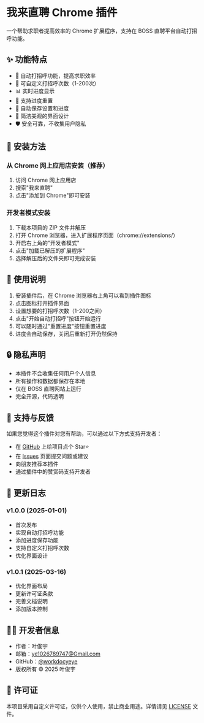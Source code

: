 # 我来直聘 Chrome 插件

一个帮助求职者提高效率的 Chrome 扩展程序，支持在 BOSS 直聘平台自动打招呼功能。

## ✨ 功能特点

- 🚀 自动打招呼功能，提高求职效率
- 🎯 可自定义打招呼次数（1-200次）
- 📊 实时进度显示
- 🔄 支持进度重置
- 💾 自动保存设置和进度
- 🎨 简洁美观的界面设计
- 🛡️ 安全可靠，不收集用户隐私

## 🔧 安装方法

### 从 Chrome 网上应用店安装（推荐）
1. 访问 Chrome 网上应用店
2. 搜索"我来直聘"
3. 点击"添加到 Chrome"即可安装

### 开发者模式安装
1. 下载本项目的 ZIP 文件并解压
2. 打开 Chrome 浏览器，进入扩展程序页面（chrome://extensions/）
3. 开启右上角的"开发者模式"
4. 点击"加载已解压的扩展程序"
5. 选择解压后的文件夹即可完成安装

## 📖 使用说明

1. 安装插件后，在 Chrome 浏览器右上角可以看到插件图标
2. 点击图标打开插件界面
3. 设置想要的打招呼次数（1-200之间）
4. 点击"开始自动打招呼"按钮开始运行
5. 可以随时通过"重置进度"按钮重置进度
6. 进度会自动保存，关闭后重新打开仍然保持

## 🔒 隐私声明

- 本插件不会收集任何用户个人信息
- 所有操作和数据都保存在本地
- 仅在 BOSS 直聘网站上运行
- 完全开源，代码透明

## 🤝 支持与反馈

如果您觉得这个插件对您有帮助，可以通过以下方式支持开发者：
- 在 [GitHub](https://github.com/workdocyeye/boss-helper) 上给项目点个 Star⭐
- 在 [Issues](https://github.com/workdocyeye/boss-helper/issues) 页面提交问题或建议
- 向朋友推荐本插件
- 通过插件中的赞赏码支持开发者

## 📝 更新日志

### v1.0.0 (2025-01-01)
- 首次发布
- 实现自动打招呼功能
- 添加进度保存功能
- 支持自定义打招呼次数
- 优化界面设计

### v1.0.1 (2025-03-16)
- 优化界面布局
- 更新许可证条款
- 完善文档说明
- 添加版本控制

## 👨‍💻 开发者信息

- 作者：叶俊宇
- 邮箱：ye1026789747@Gmail.com
- GitHub：[@workdocyeye](https://github.com/workdocyeye)
- 版权所有 © 2025 叶俊宇

## 📄 许可证

本项目采用自定义许可证，仅供个人使用，禁止商业用途。详情请见 [LICENSE](LICENSE) 文件。 